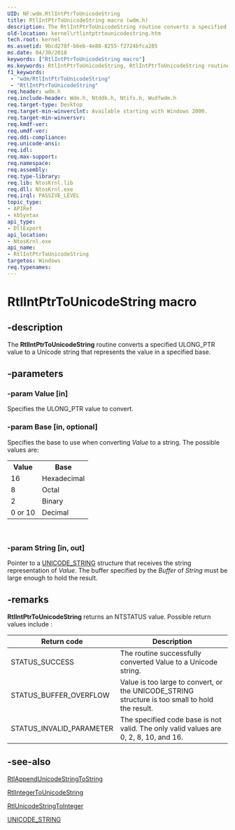 ```yaml
---
UID: NF:wdm.RtlIntPtrToUnicodeString
title: RtlIntPtrToUnicodeString macro (wdm.h)
description: The RtlIntPtrToUnicodeString routine converts a specified ULONG_PTR value to a Unicode string that represents the value in a specified base.
old-location: kernel\rtlintptrtounicodestring.htm
tech.root: kernel
ms.assetid: 9bcd278f-b6eb-4e88-8255-f2724bfca285
ms.date: 04/30/2018
keywords: ["RtlIntPtrToUnicodeString macro"]
ms.keywords: RtlIntPtrToUnicodeString, RtlIntPtrToUnicodeString routine [Kernel-Mode Driver Architecture], k109_8ec9aafc-288e-4814-a22b-8b8e973689be.xml, kernel.rtlintptrtounicodestring, wdm/RtlIntPtrToUnicodeString
f1_keywords:
 - "wdm/RtlIntPtrToUnicodeString"
 - "RtlIntPtrToUnicodeString"
req.header: wdm.h
req.include-header: Wdm.h, Ntddk.h, Ntifs.h, Wudfwdm.h
req.target-type: Desktop
req.target-min-winverclnt: Available starting with Windows 2000.
req.target-min-winversvr: 
req.kmdf-ver: 
req.umdf-ver: 
req.ddi-compliance: 
req.unicode-ansi: 
req.idl: 
req.max-support: 
req.namespace: 
req.assembly: 
req.type-library: 
req.lib: NtosKrnl.lib
req.dll: NtosKrnl.exe
req.irql: PASSIVE_LEVEL
topic_type:
- APIRef
- kbSyntax
api_type:
- DllExport
api_location:
- NtosKrnl.exe
api_name:
- RtlIntPtrToUnicodeString
targetos: Windows
req.typenames: 
---
```


# RtlIntPtrToUnicodeString macro


## -description


The <b>RtlIntPtrToUnicodeString</b> routine converts a specified ULONG_PTR value to a Unicode string that represents the value in a specified base.


## -parameters




### -param Value [in]

Specifies the ULONG_PTR value to convert. 


### -param Base [in, optional]

Specifies the base to use when converting <i>Value</i> to a string. The possible values are:

<table>
<tr>
<th>Value</th>
<th>Base</th>
</tr>
<tr>
<td>
16

</td>
<td>
Hexadecimal

</td>
</tr>
<tr>
<td>
8

</td>
<td>
Octal

</td>
</tr>
<tr>
<td>
2

</td>
<td>
Binary

</td>
</tr>
<tr>
<td>
0 or 10

</td>
<td>
Decimal

</td>
</tr>
</table>
 


### -param String [in, out]

Pointer to a <a href="https://docs.microsoft.com/windows/desktop/api/ntdef/ns-ntdef-_unicode_string">UNICODE_STRING</a> structure that receives the string representation of <i>Value</i>. The buffer specified by the <i>Buffer</i> of <i>String</i> must be large enough to hold the result. 

## -remarks

**RtlIntPtrToUnicodeString** returns an NTSTATUS value. Possible return values include :

|Return code| Description |
|---|---|
|STATUS_SUCCESS  |The routine successfully converted Value to a Unicode string.|
|STATUS_BUFFER_OVERFLOW | Value is too large to convert, or the UNICODE_STRING structure is too small to hold the result.|
|STATUS_INVALID_PARAMETER | The specified code base is not valid. The only valid values are 0, 2, 8, 10, and 16.|
 




## -see-also




<a href="https://docs.microsoft.com/windows-hardware/drivers/ddi/wdm/nf-wdm-rtlappendunicodestringtostring">RtlAppendUnicodeStringToString</a>



<a href="https://docs.microsoft.com/windows-hardware/drivers/ddi/wdm/nf-wdm-rtlintegertounicodestring">RtlIntegerToUnicodeString</a>



<a href="https://docs.microsoft.com/windows-hardware/drivers/ddi/wdm/nf-wdm-rtlunicodestringtointeger">RtlUnicodeStringToInteger</a>



<a href="https://docs.microsoft.com/windows/desktop/api/ntdef/ns-ntdef-_unicode_string">UNICODE_STRING</a>
 

 

